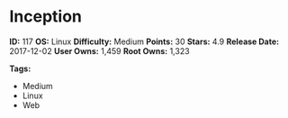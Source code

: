 # Inception

**ID:** 117
**OS:** Linux
**Difficulty:** Medium
**Points:** 30
**Stars:** 4.9
**Release Date:** 2017-12-02
**User Owns:** 1,459
**Root Owns:** 1,323

**Tags:**
- Medium
- Linux
- Web

